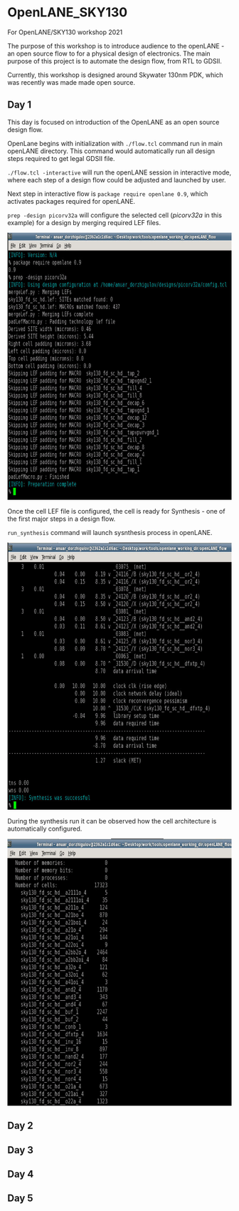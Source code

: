 # OpenLANE_SKY130
For OpenLANE/SKY130 workshop 2021

The purpose of this workshop is to introduce audience to the openLANE - an open source flow to for a physical design of electronics. The main purpose of this project is to automate the design flow, from RTL to GDSII.

Currently, this workshop is designed around Skywater 130nm PDK, which was recently was made made open source.


## Day 1
This day is focused on introduction of the OpenLANE as an open source design flow.

OpenLane begins with initialization with `./flow.tcl` command run in main openLANE directory. This command would automatically run all design steps required to get legal GDSII file.

`./flow.tcl -interactive` will run the openLANE session in interactive mode, where each step of a design flow could be adjusted and launched by user.

Next step in interactive flow is `package require openlane 0.9`, which activates packages required for openLANE.

`prep -design picorv32a` will configure the selected cell (_picorv32a_ in this example) for a design by merging required LEF files.

<img src="Images/Day_1/1.png" width= "800" height= "600">

Once the cell LEF file is configured, the cell is ready for Synthesis - one of the first major steps in a design flow.

`run_synthesis` command will launch sysnthesis process in openLANE.

<img src="Images/Day_1/2%20-%20synthesis.png" width= "800" height= "600">

During the synthesis run it can be observed how the cell architecture is automatically configured.

<img src="Images/Day_1/2%20-%20results,%20cell%20count.png" width= "800" height= "600">


## Day 2

## Day 3

## Day 4

## Day 5
